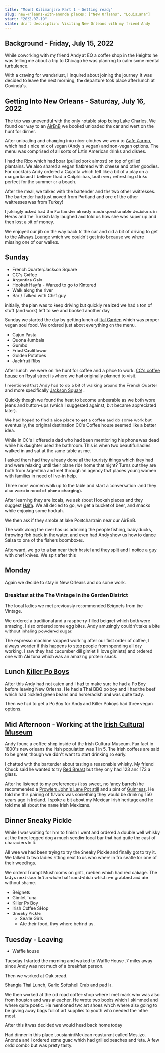```yaml
---
title: "Mount Kilimanjaro Part 1 - Getting ready"
slug: new-orleans-with-anonda places: ["New Orleans", "Louisiana"]
start: "2022-07-19"
state: draft description: Visiting New Orleans with my friend Andy
---
```


## Background - Friday, July 15, 2022

While coworking with my friend Andy at EQ a coffee shop in the Heights he was
telling me about a trip to Chicago he was planning to calm some mental
turbulence.

With a craving for wanderlust, I inquired about joining the journey. It was
decided to leave the next morning, the departure took place after lunch at
Govinda's.

## Getting Into New Orleans - Saturday, July 16, 2022

The trip was uneventful with the only notable stop being Lake Charles. We found
our way to an [AirBnB](https://www.airbnb.com/rooms/10068423) we booked unloaded
the car and went on the hunt for dinner.

After unloading and changing into nicer clothes we went
to [Cafe Carmo](http://cafecarmo.com), which had a nice mix of vegan (Andy is
vegan) and non-vegan options. The menu was comprised of all sorts of Latin
American drinks and dishes.

I had the Rico which had boar (pulled pork almost) on top of grilled plantains.
We also shared a vegan flatbread with cheese and other goodies. For cocktails
Andy ordered a Cajarita which felt like a bit of a play on a margarita and I
believe I had a Caipirinhas, both very refreshing drinks perfect for the summer
or a beach.

After the meal, we talked with the bartender and the two other waitresses. The
bartender had just moved from Portland and one of the other waitresses was from
Turkey!

I jokingly asked had the Portlander already made questionable decisions in Heras
and the Turkish lady laughed and told us how she was super up and then lost a
bit of money.

We enjoyed our jib on the way back to the car and did a bit of driving to get to
the [Allways Lounge](https://theallwayslounge.net) which we couldn't get into
because we where missing one of our wallets.

## Sunday

- French Quarter/Jackson Square
- CC's Coffee
- Argentina Gals
- Hookah Hayfa - Wanted to go to Kintered
- Walk along the river
- Bar / Talked with Chef guy

initially, the plan was to keep driving but quickly realized we had a ton of
stuff (and work) left to see and booked another day

Sunday we started the day by getting lunch at [Ital Garden]( italgardennola.com)
which was proper vegan soul food. We ordered just about everything on the menu.

- Cajun Pasta
- Quona Jumbala
- Gumbo
- Fried Cauliflower
- Golden Potatoes
- Jackfruit Ribs

After lunch, we were on the hunt for coffee and a place to
work. [CC's coffee house](https://www.ccscoffee.com) on Royal street is where we
had originally planned to visit.

I mentioned that Andy had to do a bit of walking around the French Quarter and
more
specifically [Jackson Square](https://www.neworleans.com/listing/jackson-square/32150/)
.

Quickly though we found the heat to become unbearable as we both wore jeans and
button-ups (which I suggested against, but became appreciated later).

We had hoped to find a nice place to get a coffee and do some work but
eventually, the original destination CC's Coffee house seemed like a better
idea.

While in CC's I offered a dad who had been mentioning his phone was dead while
his daughter used the bathroom. This is when two beautiful ladies walked in and
sat at the same table as me.

I asked them had they already done all the touristy things which they had and
were relaxing until their plane ride home that night? Turns out they are both
from Argentina and met through an agency that places young women with families
in need of live-in help.

Three more women walk up to the table and start a conversation (and they also
were in need of phone charging).

After learning they are locals, we ask about Hookah places and they
suggest [Haifa](https://haifacusinenola.com). We all decied to go, we get a
bucket of beer, and snacks while enjoying some hookah.

We then ask if they smoke at lake Pontchartrain near our AirBnB.

The walk along the river has us admiring the people fishing, baby ducks,
throwing fish back in the water, and even had Andy show us how to dance Salsa to
one of the fishers boomboxes.

Afterward, we go to a bar near their hostel and they split and I notice a guy
with chef knives. We split after this

## Monday

Again we decide to stay in New Orleans and do some work.

### Breakfast at the [The Vintage](http://thevintagenola.com) in the [Garden District](https://www.neworleans.com/plan/neighborhoods/uptown-garden-district/)

The local ladies we met previously recommended Beignets from the Vintage.

We ordered a traditional and a raspberry-filled beignet which both were amazing.
I also ordered some egg bites. Andy amusingly couldn't take a bite without
inhaling powdered sugar.

The espresso machine stopped working after our first order of coffee, I always
wonder if this happens to stop people from spending all day working. I saw they
had cucumber dill gimlet (I love gimlets) and ordered one with Ahi tuna which
was an amazing protein snack.

## Lunch [Killer Po Boys](http://www.killerpoboys.com/)

After this Andy had not eaten and I had to make sure he had a Po Boy before
leaving New Orleans. He had a Thai BBQ po boy and I had the beef which had
pickled green beans and horseradish and was quite tasty.

Then we had to get a Po Boy for Andy and Killer Poboys had three vegan options.

## Mid Afternoon - Working at the [Irish Cultural Museum](https://www.neworleans.com/listing/the-irish-cultural-museum-of-new-orleans/30407/)

Andy found a coffee shop inside of the Irish Cultural Museum. Fun fact in 1800's
new orleans the Irish population was 1 in 5. The Irish coffees are said to be
great, though we didn't want to start drinking so early.

I chatted with the bartender about tasting a reasonable whisky. My friend Chuck
said he wanted to try [Red Breast](https://www.redbreastwhiskey.com/) but they
only had 123 and 173 a glass.

After he listened to my preferences (less sweet, no fancy barrels) he recommended
a [Prowlers John's Lane Pot still](https://www.powerswhiskey.com/en-us/product/johns-lane)
and a pint of [Guinness](https://www.guinness.com/). He told me this pairing of
flavors was something they would be drinking 150 years ago in Ireland. I spoke a
bit about my Mexican Irish heritage and he told me all about the name Irish
Mexicans.

## Dinner Sneaky Pickle

While I was waiting for him to finish I went and ordered a double well whisky at
the three legged dog a much seedier local bar that had quite the cast of
characters in it.

All wee we had been trying to try the Sneaky Pickle and finally got to try it.
We talked to two ladies sitting next to us who where in fro seatle for one of
their weedings.

We orderd Trumpt Mushrooms on grits, rueben which had red cabage. The ladys next
door left a whole half sandwhich which we grabbed and ate without shame.

- Beignets
- Gimlet Tuna
- Killer Po Boy
- Irish Coffee SHop
- Sneaky Pickle
    - Seatle Girls
    - Ate their food, they where behind us.

## Tuesday - Leaving

- Waffle house

Tuesday I started the morning and walked to Waffle House .7 miles away since
Andy was not much of a breakfast person.

Then we worked at Oak bread.

Shangia Thai Lunch, Garlic Softshell Crab and pad la.

We then worked at the old road coffee shop where I met mark who was also from
houston and was at eacher. He wrote two books which I skimmed and where quite
poetic. He mentioned two art shoes which where also going to be giving away bags
full of art supplies to youth who needed the mthe most.

After this it was decided we would head back home today

Had dinner in this place Lousianin/Mexican reasturant called Mestizo. Anonda and
I ordered some guac which had grilled peaches and feta. A few ordd combo but was
pretty tasty.

